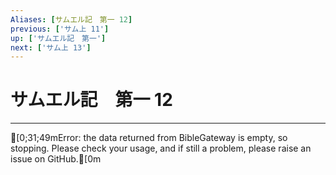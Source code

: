 ```yaml
---
Aliases: [サムエル記　第一 12]
previous: ['サム上 11']
up: ['サムエル記　第一']
next: ['サム上 13']
---
```

# サムエル記　第一 12

***
[0;31;49mError: the data returned from BibleGateway is empty, so stopping. Please check your usage, and if still a problem, please raise an issue on GitHub.[0m
